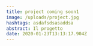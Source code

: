 ```yaml
---
title: project coming soon1
image: /uploads/project.jpg
hashtags: asdafsdsasaddsa
abstract: Il progetto
date: 2020-01-23T13:13:17.904Z
---
```

